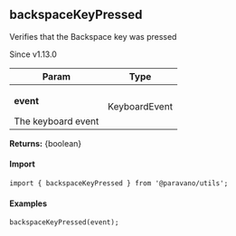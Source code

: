 <h2>backspaceKeyPressed</h2>
<p>Verifies that the Backspace key was pressed</p>
<p>Since v1.13.0</p>
<table>
      <thead>
      <tr>
        <th>Param</th>
        <th>Type</th></tr>
      </thead>
      <tbody><tr><td><p><b>event</b></p>The keyboard event</td><td>KeyboardEvent</td></tr></tbody>
    </table><p><b>Returns:</b> {boolean}</p>
<h4>Import</h4>

```
import { backspaceKeyPressed } from '@paravano/utils';
```

  <h4>Examples</h4>




```
backspaceKeyPressed(event);
```

